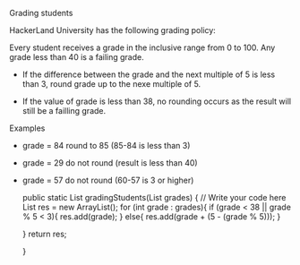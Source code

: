Grading students

HackerLand University has the following grading policy:

Every student receives a grade in the inclusive range from 0 to 100.
Any grade less than 40 is a failing grade.

- If the difference between the grade and the next multiple of 5 is less than 3, round grade up to the nexe multiple of 5.

- If the value of grade is less than 38, no rounding occurs as the result will still be a failling grade.

Examples

- grade = 84 round to 85 (85-84 is less than 3)
- grade = 29 do not round (result is less than 40)
- grade = 57 do not round (60-57 is 3 or higher)


    public static List<Integer> gradingStudents(List<Integer> grades) {
    // Write your code here
    List<Integer> res = new ArrayList();
    for (int grade : grades){
          if (grade < 38 || grade % 5 < 3){
              res.add(grade);
          }
          else{
            res.add(grade + (5 - (grade % 5)));
          }
            
    }
    return res;  
    
    } 
